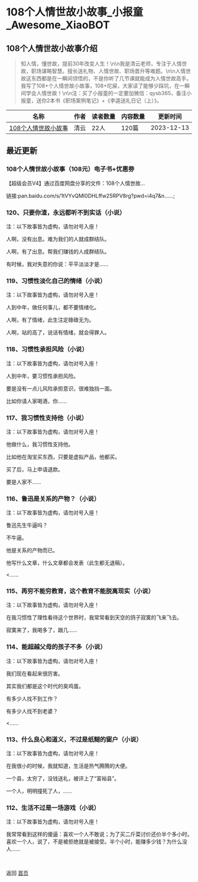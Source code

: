 # 108个人情世故小故事_小报童_Awesome_XiaoBOT

## 108个人情世故小故事介绍
> 知人情，懂世故，提前30年改变人生！\n\n我是清云老师，专注于人情世故，职场谋略智慧。擅长送礼物、人情世故、职场晋升等难题。\n\n人情世故这东西都是在一瞬间领悟的，不是你听了几节课就能成为人情世故高手。我写了108+个人情世故小故事，108+坨屎，大家读了能够少踩坑，在一瞬间学会人情世故！\n\n注：买了小报童的一定要加微信：qysb365，备注小报童，送你2本书《职场案例笔记》+《李逵送礼日记（上）》。  
  


|名称|作者|读者数量|内容数量|更新时间|
|---|---|---|---|---|
|[108个人情世故小故事](https://xiaobot.net/p/rqsg?refer=9c3f1c95-a052-465a-9902-f6d75080262a)|清云|22人|120篇|2023-12-13|

## 最近更新
### 108个人情世故小故事（108元）电子书+优惠劵

【超级会员V4】通过百度网盘分享的文件：108个人情世故…

链接:pan.baidu.com/s/1tVYvQMI0DHLffw25RPV8rg?pwd=i4q7&n......;

### 120、只要你渣，永远都听不到实话（小说）

注：以下故事皆为虚构，请勿对号入座！

人啊，没有出息。难为我们的人就成群结队。

人啊，有了出息。帮我们赚钱的人成群结队。

有时候，我对失意的你说：平平淡淡才是......

### 119、习惯性淡化自己的情绪（小说）

注：以下故事皆为虚构，请勿对号入座！

人到中年，做任何事儿，都不要情绪化。

人啊，有了情绪，此生注定碌碌无为。

人啊，站的高了，说话有情绪，就会得罪人。

### 118、习惯性承担风险（小说）

注：以下故事皆为虚构，请勿对号入座！

人到中年，要习惯性承担风险。

要是没有一点儿风险承担意识，很难独挡一面。



比如你请人家喝酒，你......

### 117、我习惯性支持他（小说）

注：以下故事皆为虚构，请勿对号入座！

他做什么，我习惯性支持他。

比如他在淘宝买东西，只要是虚拟产品，他都买。

买了后，马上申请退款。

要是人家不......

### 116、鲁迅是关系的产物？（小说）

注：以下故事皆为虚构，请勿对号入座！

鲁迅先生牛逼吗？

不牛逼。

他是关系的产物而已。

他写什么文章，什么文章都会发表（此生都无退稿）。

<......

### 115、再穷不能穷教育，这个教育不能脱离现实（小说）

 注：以下故事皆为虚构，请勿对号入座！

在我习惯性了理性看待这个世界时，我常常看到天空的鸽子寂寞的飞来飞去。



寂寞来了，我喝多了，跟几......

### 114、能超越父母的孩子不多（小说）

注：以下故事皆为虚构，请勿对号入座！

我们现在看起来很厉害。

其实我们都是这个时代的臭鸡蛋。

有多少人找不到工作？

有多少人找不到老婆？

<......

### 113、什么良心和道义，不过是纸糊的窗户（小说）

注：以下故事皆为虚构，请勿对号入座！

在我很小的时候，我就知道，生活是热气腾腾的大便。

一个县，太穷了，没钱送礼，被评上了“富裕县”。

一个人，明明撞死了人，......

### 112、生活不过是一场游戏（小说）

注：以下故事皆为虚构，请勿对号入座！

我常常看到这样的傻逼：喜欢一个人不敢说；为了买二斤菜讨价还价半个多小时。喜欢一个人，说了，不是被拒绝就是被接受。半个小时，能赚多少钱？为什么没人......


<a href="https://github.com/Reno9527/awesome-xiaobot" style="color: white; text-decoration: none;">awesome-xiaobot</a>

返回 [首页](../README.md)
